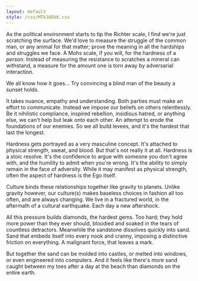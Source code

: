 ```yaml
---
layout: default
style: /css/MTk3ODkK.css
---
```


As the political environment starts to tip the Richter scale, I find we're just scratching the surface. We'd love to measure the struggle of the common man, or any animal for that matter; prove the meaning in all the hardships and struggles we face. A Mohs scale, if you will, for the hardness of a _person_. Instead of measuring the resistance to scratches a mineral can withstand, a measure for the amount one is torn away by adversarial interaction.

We all know how it goes... Try convincing a blind man of the beauty a sunset holds.

It takes nuance, empathy and understanding. Both parties must make an effort to communicate. Instead we impose our beliefs on others relentlessly. Be it nihilistic compliance, inspired rebellion, insidious hatred, or anything else, we can't help but leak onto each other. An attempt to erode the foundations of our enemies. So we all build levees, and it's the hardest that last the longest.

Hardness gets portrayed as a very masculine concept. It's attached to physical strength, sweat, and blood. But that's not really it at all. Hardness is a stoic resolve. It's the confidence to argue with someone you don't agree with, and the humility to admit when you're wrong. It's the ability to simply remain in the face of adversity. While it may manifest as physical strength, often the aspect of hardness is the Ego itself.

Culture binds these relationships together like gravity to planets. Unlike gravity however, our culture(s) makes baseless choices in fashion all too often, and are always changing. We live in a fractured world, in the aftermath of a cultural earthquake. Each day a new aftershock.

All this pressure builds diamonds, the hardest gems. Too hard; they hold more power than they ever should, bloodied and soaked in the tears of countless detractors. Meanwhile the sandstone dissolves quickly into sand. Sand that embeds itself into every nook and cranny, imposing a distinctive friction on everything. A malignant force, that leaves a mark.

But together the sand can be molded into castles, or melted into windows, or even engineered into computers. And it feels like there's more sand caught between my toes after a day at the beach than diamonds on the entire earth.
